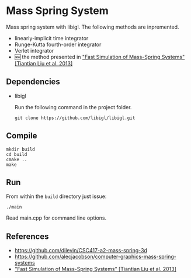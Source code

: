 # Mass Spring System

Mass spring system with libigl.
The following methods are inpremented.
- linearly-implicit time integrator
- Runge-Kutta fourth-order integrator
- Verlet integrator
- :new: the method presented in ["Fast Simulation of Mass-Spring Systems" \[Tiantian Liu et al. 2013\]](http://graphics.berkeley.edu/papers/Liu-FSM-2013-11/Liu-FSM-2013-11.pdf)


## Dependencies
- libigl
    
    Run the following command in the project folder.
    ```
    git clone https://github.com/libigl/libigl.git
    ```

## Compile
    
    mkdir build
    cd build
    cmake ..
    make

## Run

From within the `build` directory just issue:

    ./main

Read main.cpp for command line options.

## References
- https://github.com/dilevin/CSC417-a2-mass-spring-3d
- https://github.com/alecjacobson/computer-graphics-mass-spring-systems
- ["Fast Simulation of Mass-Spring Systems" \[Tiantian Liu et al. 2013\]](http://graphics.berkeley.edu/papers/Liu-FSM-2013-11/Liu-FSM-2013-11.pdf)
